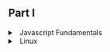 ## Part I

<details>
<summary>
<a class="btnfire small stroke"><em class="fas fa-chevron-circle-down"></em>&nbsp;&nbsp;Javascript Fundamentals</a>    
</summary>


### 🔰 1. Starting with Linux
 
 - [Understanding What Linux Is](https://javascript.info/intro)
 - [Exploring Linux History](https://javascript.info/devtools)
 - [How Linux Differs from Other Operating Systems](https://javascript.info/hello-world)


### 🔰 JavaScript Fundamentals
 - [Variables](https://javascript.info/variables)
 - [Data types](https://javascript.info/types)
 - [Interaction: alert, prompt, confirm](https://javascript.info/alert-prompt-confirm)
 - [Basic operators, maths](https://javascript.info/operators)
 - [Comparisons](https://javascript.info/comparison)
 - **[Homework](javascript/homework/javascript_fundamentals.md)**


### 🔰 Operators
 - [Conditional branching: if, '?'](https://javascript.info/ifelse)
 - [Logical operators](https://javascript.info/logical-operators)
 - [Nullish coalescing operator '??'](https://javascript.info/nullish-coalescing-operator)
 - [Loops: while and for](https://javascript.info/while-for)
 - [The "switch" statement](https://javascript.info/switch)
  - **[Homework](javascript/homework/operators.md)**


### 🔰 Data types
 - [Primitives](https://javascript.info/primitives-methods)
 - [Numbers](https://javascript.info/number)
 - [Strings](https://javascript.info/string)
 - [Arrays][https://javascript.info/array]
 - [Array methods](https://javascript.info/array-methods)
 - [Destructuring methods](https://javascript.info/destructuring-assignment)

### 🔰 Functions
 - [Functions](https://javascript.info/function-basics)
 - [Function expressions](https://javascript.info/function-expressions)
 - [Arrow functions, the basics](https://javascript.info/arrow-functions-basics)
 - [The "new Function" syntax](https://javascript.info/new-function)
 - [Decorators and forwarding, call/apply](https://javascript.info/call-apply-decorators)
 - [Function binding](https://javascript.info/bind)
 - **[Homework](javascript/homework/functions.md)**


### 🔰 Objects
 - [Objects](https://javascript.info/object)
 - [Primitives](https://javascript.info/primitives-methods)
 - [Reference Type](https://javascript.info/reference-type)
 - [Object references and copying](https://javascript.info/object-copy)
 - [Object keys](https://javascript.info/keys-values-entries)
 - [Garbage collection](https://javascript.info/garbage-collection)
 - [Object methods, "this"](https://javascript.info/object-methods)
 - [Constructor, operator "new"](https://javascript.info/constructor-new)
 - [Optional chaining '?'](https://javascript.info/optional-chaining)
 - [JSON](https://javascript.info/json)
 - 
 - **[Homework](javascript/homework/objects.md)**

### 🔰 Additional topics part one
 - [Rest parameters and spread syntax](https://javascript.info/rest-parameters-spread)
 - [Data time](https://javascript.info/date)
 - [Variable scope, closure](https://javascript.info/closure)
 - [Global object](https://javascript.info/global-object)
 - [Scheduling: setTimeout and setInterval](https://javascript.info/settimeout-setinterval)
 - [Arrow functions revisited](https://javascript.info/arrow-functions)

</details>

<details>
<summary>
<a class="btnfire small stroke"><em class="fas fa-chevron-circle-down"></em>&nbsp;&nbsp;Linux</a>    
</summary>

  - <details>
    <summary>
    <a class="btnfire small stroke"><em class="fas fa-chevron-circle-down"></em>&nbsp;&nbsp;Part I</a>    
    </summary>

    #### :blush: Getting Started 1 

    - <details>
      <summary>
      <a class="btnfire small stroke"><em class="fas fa-chevron-circle-down"></em>&nbsp;&nbsp;Chapter 1: Starting with Linux 3 </a>    
      </summary>

      - [Understanding What Linux Is 4]()
      - [Understanding How Linux Differs from Other Operating Systems 6]()
      - [Exploring Linux History 7]()
      - [Free-flowing UNIX culture at Bell Labs 7]()
      - [Commercial UNIX 9]()
      - [GNU transitions UNIX to freedom 11]()
      - [BSD loses some steam 12]()
      - [Linus builds the missing piece 13]()
      - [OSI open source definition 14]()
      - [Understanding How Linux Distributions Emerged 16]()
      - [Choosing a Red Hat distribution 16]()
      - [Choosing Ubuntu or another Debian distribution 19]()
      - [Finding Professional Opportunities with Linux Today 19]()
      - [Understanding how companies make money with Linux 20]()
      - [Becoming Red Hat certified 21]()
      - [Summary 25]()
  
      </details>

    - <details>
      <summary>
      <a class="btnfire small stroke"><em class="fas fa-chevron-circle-down"></em>&nbsp;&nbsp;Chapter 2: Creating the Perfect Linux Desktop 27 </a>    
      </summary>

      - [Understanding Linux Desktop Technology 28]()
      - [Starting with the Fedora GNOME Desktop Live image 30]()
      - [Using the GNOME 3 Desktop 31]()
      - [After the computer boots up 31]()
      - [Setting up the GNOME 3 desktop 38]()
      - [Extending the GNOME 3 desktop 39]()
      - [Starting with desktop applications 41]()
      - [Stopping the GNOME 3 desktop 46]()
      - [Using the GNOME 2 Desktop 46]()
      - [Using the Metacity window manager 48]()
      - [Changing GNOME’s appearance 49]()
      - [Using the GNOME panels 50]()
      - [Adding 3D effects with AIGLX 54]()
      - [Summary 57]()
      - [Exercises 57]()

      </details>
    </details>

  - <details>
    <summary>
    <a class="btnfire small stroke"><em class="fas fa-chevron-circle-down"></em>&nbsp;&nbsp;Part II: Becoming a Linux Power User 59 </a>    
    </summary>

    - <details>
      <summary>
      <a class="btnfire small stroke"><em class="fas fa-chevron-circle-down"></em>&nbsp;&nbsp;Chapter 3: Using the Shell 61</a>    
      </summary>

      - [About Shells and Terminal Windows 62]()
      - [Using the shell prompt 63]()
      - [Using a Terminal window 63]()
      - [Using virtual consoles 65]()
      - [Choosing Your Shell 65]()
      - [Running Commands 66]()
      - [Understanding command syntax 67]()
      - [Locating commands 70]()
      - [Recalling Commands Using Command History 72]()
      - [Command-line editing 73]()
      - [Command-line completion 75]()
      - [Command-line recall 76]()
      - [Connecting and Expanding Commands 78]()
      - [Piping between commands 78]()
      - [Sequential commands 79]()
      - [Background commands 79]()
      - [Expanding commands 80]()
      - [Expanding arithmetic expressions 80]()
      - [Expanding variables 80]()
      - [Using Shell Variables 81]()
      - [Creating and using aliases 81]()
      - [Exiting the shell 83]()
      - [Creating Your Shell Environment 84]()
      - [Configuring your shell 84]()
      - [Setting your prompt 85]()
      - [Adding environment variables 87]()
      - [Getting Information about Commands 88]()
      - [Summary 90]()
      - [Exercises 90]()

      </details>

    - <details>
      <summary>
      <a class="btnfire small stroke"><em class="fas fa-chevron-circle-down"></em>&nbsp;&nbsp;Chapter 4: Moving Around the Filesystem 93</a>    
      </summary>

      - [Using Basic Filesystem Commands 96]()
      - [Using Metacharacters and Operators 98]()
      - [Using file-matching metacharacters 98]()
      - [Using file-redirection metacharacters 99]()
      - [Using brace expansion characters 101]()
      - [Listing Files and Directories 101]()
      - [Understanding File Permissions and Ownership 105]()
      - [Changing permissions with chmod (numbers) 106]()
      - [Changing permissions with chmod (letters) 107]()
      - [Setting default file permission with umask 108]()
      - [Changing file ownership 109]()
      - [Moving, Copying, and Removing Files 109]()
      - [Summary 111]()
      - [Exercises 111]()

      </details>

    - <details>
      <summary>
      <a class="btnfire small stroke"><em class="fas fa-chevron-circle-down"></em>&nbsp;&nbsp;Chapter 5: Working with Text Files 113</a>    
      </summary>

      - [Editing Files with vim and vi 113]()
      - [Starting with vi 115]()
      - [Skipping around in the file 119]()
      - [Searching for text 119]()
      - [Using ex mode 120]()
      - [Learning more about vi and vim 120]()
      - [Finding Files 120]()
      - [Using locate to find files by name 121]()
      - [Searching for files with find 122]()
      - [Searching in files with grep 128]()
      - [Summary 129]()
      - [Exercises 129]()
      - []()
      </details>

    - <details>
      <summary>
      <a class="btnfire small stroke"><em class="fas fa-chevron-circle-down"></em>&nbsp;&nbsp;Chapter 6: Managing Running Processes 131</a>    
      </summary>

      - [Understanding Processes 131]()
      - [Listing Processes 132]()
      - [Listing processes with ps 132]()
      - [Listing and changing processes with top 134]()
      - [Listing processes with System Monitor 136]()
      - [Managing Background and Foreground Processes 137]() 
      - [Starting background processes 138]()
      - [Using foreground and background commands 139]()
      - [Killing and Renicing Processes140]()
      - [Killing processes with kill and killall 140]()
      - [Setting processor priority with nice and renice 142]()
      - [Limiting Processes with cgroups 143]()
      - [Summary 144]()
      - [Exercises 145]()

      </details>

    - <details>
      <summary>
      <a class="btnfire small stroke"><em class="fas fa-chevron-circle-down"></em>&nbsp;&nbsp;Chapter 7: Writing Simple Shell Scripts 147</a>    
      </summary>

      - [Understanding Shell Scripts 147]()
      - [Executing and debugging shell scripts 148]()
      - [Understanding shell variables 149]()
      - [Performing arithmetic in shell scripts 152]()
      - [Using programming constructs in shell scripts 153]()
      - [Trying some useful text manipulation programs 159]()
      - [Using simple shell scripts 161]()
      - [Summary 163]()
      - [Exercises 163]()
      - []()

      </details>

  - <details>
    <summary>
    <a class="btnfire small stroke"><em class="fas fa-chevron-circle-down"></em>&nbsp;&nbsp;Part III: Becoming a Linux System Administrator 165</a>    
    </summary>

    - <details>
      <summary>
      <a class="btnfire small stroke"><em class="fas fa-chevron-circle-down"></em>&nbsp;&nbsp;Chapter 8: Learning System Administration 167</a>    
      </summary>

      - [Understanding System Administration 167]()
      - [Using Graphical Administration Tools 169]()
      - [Using the root User Account 174]()
      - [Exploring Administrative Commands, Configuration Files, and Log Files 178]()
      - [Administrative commands 178]()
      - [Administrative configuration files 179]()
      - [Using Other Administrative Accounts 185]()
      - [Checking and Configuring Hardware 186]()
      - [Checking your hardware 187]()
      - [Managing removable hardware 189]()
      - [Working with loadable modules 191]()
      - [Summary 193]()
      - [Exercises 193]()

      </details>

    - <details>
      <summary>
      <a class="btnfire small stroke"><em class="fas fa-chevron-circle-down"></em>&nbsp;&nbsp;Chapter 9: Installing Linux 195</a>    
      </summary>

      - [Choosing a Computer 196]()
      - [Installing Fedora from Live Media 198]()
      - [Installing Red Hat Enterprise Linux from Installation Media 201]()
      - [Understanding Cloud-Based Installations 204]()
      - [Installing Linux in the Enterprise 205]()
      - [Exploring Common Installation Topics 207]()
      - [Upgrading or installing from scratch 207]()
      - [Dual booting 208]()
      - [Installing Linux to run virtually 209]()
      - [Using installation boot options 210]()
      - [Using specialized storage 213]()
      - [Partitioning hard drives 214]()
      - [Using the GRUB boot loader 217]()
      - [Summary 219]()
      - [Exercises 219]()

      </details>

    - <details>
      <summary>
      <a class="btnfire small stroke"><em class="fas fa-chevron-circle-down"></em>&nbsp;&nbsp;Chapter 10: Getting and Managing Software 221</a>    
      </summary>

      - [Managing Software on the Desktop 221]()
      - [Going Beyond the Software Window 223]()
      - [Understanding Linux RPM and DEB Software Packaging 224]()
      - [Understanding DEB packaging 225]()
      - [Understanding RPM packaging 226]()
      - [Managing RPM Packages with YUM 229]()
      - [Transitioning from yum to dnf 229]()
      - [Understanding how yum works 229]()
      - [Using YUM with third-party software repositories 233]()
      - [Managing software with the yum command 233]()
      - [Installing, Querying, and Verifying Software with the rpm Command 241]()
      - [Installing and removing packages with rpm 241]()
      - [Querying rpm information 242]()
      - [Verifying RPM packages 244]()
      - [Managing Software in the Enterprise 245]()
      - [Summary 246]()
      - [Exercises 247]()

      </details>

    - <details>
      <summary>
      <a class="btnfire small stroke"><em class="fas fa-chevron-circle-down"></em>&nbsp;&nbsp;Chapter 11: Managing User Accounts 249</a>    
      </summary>

      - [Creating User Accounts 249]()
      - [Adding users with useradd 252]()
      - [Setting user defaults 255]()
      - [Modifying users with usermod 257]()
      - [Deleting users with userdel 258]()
      - [Understanding Group Accounts 259]()
      - [Using group accounts 259]()
      - [Creating group accounts 260]()
      - [Managing Users in the Enterprise 261]()
      - [Setting permissions with Access Control Lists 262]()
      - [Centralizing User Accounts 269]()
      - [Summary 270]()
      - [Exercises 270]()

      </details>

    - <details>
      <summary>
      <a class="btnfire small stroke"><em class="fas fa-chevron-circle-down"></em>&nbsp;&nbsp;Chapter 12: Managing Disks and Filesystems 273</a>    
      </summary>

      - [Understanding Disk Storage 273]()
      - [Partitioning Hard Disks 275]()
      - [Understanding partition tables 275]()
      - [Viewing disk partitions 276]()
      - [Creating a single-partition disk 277]()
      - [Creating a multiple-partition disk 281]()
      - [Using Logical Volume Manager Partitions 285]()
      - [Checking an existing LVM 286]()
      - [Creating LVM logical volumes 289]()
      - [Growing LVM logical volumes 290]()
      - [Mounting Filesystems 291]()
      - [Supported filesystems 291]()
      - [Enabling swap areas 293]()
      - [Disabling swap area 294]()
      - [Using the fstab file to define mountable file systems 295]()
      - [Using the mount command to mount file systems 297]()
      - [Mounting a disk image in loopback 298]()
      - [Using the umount command 299]()
      - [Using the mkfs Command to Create a Filesystem 300]()
      - [Managing Storage with Cockpit 301]()
      - [Summary 303]()
      - [Exercises 303]()

      </details>

    </details>

  - <details>
    <summary>
    <a class="btnfire small stroke"><em class="fas fa-chevron-circle-down"></em>&nbsp;&nbsp;Part IV: Becoming a Linux Server Administrator 305</a>    
    </summary>

    </details>

  - <details>
    <summary>
    <a class="btnfire small stroke"><em class="fas fa-chevron-circle-down"></em>&nbsp;&nbsp;Part V: Learning Linux Security Techniques 563</a>    
    </summary>

    </details>

  - <details>
    <summary>
    <a class="btnfire small stroke"><em class="fas fa-chevron-circle-down"></em>&nbsp;&nbsp;Part VI: Engaging with Cloud Computing 691</a>    
    </summary>

    </details>

  - <details>
    <summary>
    <a class="btnfire small stroke"><em class="fas fa-chevron-circle-down"></em>&nbsp;&nbsp;Part VII: Appendixes 785</a>    
    </summary>

    </details>

</details>